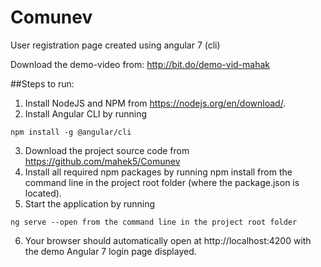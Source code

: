 # Comunev
User registration page created using angular 7 (cli)

Download the demo-video from: http://bit.do/demo-vid-mahak

##Steps to run:
1. Install NodeJS and NPM from https://nodejs.org/en/download/.
2. Install Angular CLI by running 

```npm install -g @angular/cli```

3. Download the project source code from https://github.com/mahek5/Comunev
4. Install all required npm packages by running npm install from the command line in the project root folder (where the package.json is located).
5. Start the application by running 

```ng serve --open from the command line in the project root folder```

6. Your browser should automatically open at http://localhost:4200 with the demo Angular 7 login page displayed.
